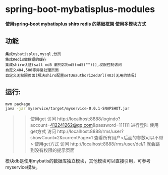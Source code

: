 # spring-boot-mybatisplus-modules

**使用spring-boot mybatisplus shiro redis 的基础框架 使用多模块方式**
## 功能
```
集成mybatisplus,mysql,分页
集成Redis做数据的缓存
集成shiro认证(salt md5 散列2次md5(md5(""))),权限控制访问
自定义404,500等异常处理页面
自定义无权限页面(解决shiro配置setUnauthorizedUrl(403)无用的情况)
```

## 运行:
```bash
mvn package
java -jar myservice/target/myservice-0.0.1-SNAPSHOT.jar
```


>>使用get 访问 http://localhost:8888/logindo?account=412241262@qq.com&password=111111 进行登陆
>>使用get方式 访问 http://localhost:8888/rms/user?showCount=2&currentPage=1 查看所有用户<后面的参数可以不带>
>>使用get方式 访问 http://localhost:8888/rms/user/del/1 就会跳到没有权限的提示页面



模块db是使用mybatis的数据库独立模块，其他模块可以直接引用，可参考myservice模块。


